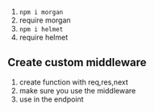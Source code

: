 1. `npm i morgan`
2. require morgan
3. `npm i helmet`
4. require helmet

## Create custom middleware

1. create function with req,res,next
2. make sure you use the middleware
3. use in the endpoint
